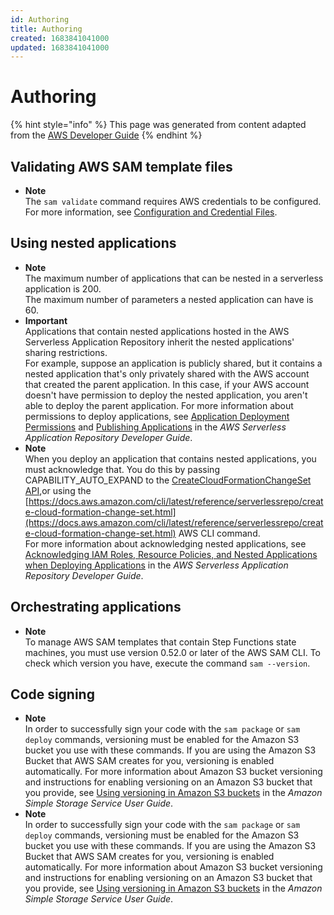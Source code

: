 ```yaml
---
id: Authoring
title: Authoring
created: 1683841041000
updated: 1683841041000
---
```

# Authoring

{% hint style="info" %}
This page was generated from content adapted from the [AWS Developer Guide](https://github.com/awsdocs/aws-sam-developer-guide.git)
{% endhint %}

## Validating AWS SAM template files

- **Note**  
The `sam validate` command requires AWS credentials to be configured\. For more information, see [Configuration and Credential Files](https://docs.aws.amazon.com/cli/latest/userguide/cli-config-files.html)\.


## Using nested applications

- **Note**  
The maximum number of applications that can be nested in a serverless application is 200\.  
The maximum number of parameters a nested application can have is 60\.
- **Important**  
Applications that contain nested applications hosted in the AWS Serverless Application Repository inherit the nested applications' sharing restrictions\.   
For example, suppose an application is publicly shared, but it contains a nested application that's only privately shared with the AWS account that created the parent application\. In this case, if your AWS account doesn't have permission to deploy the nested application, you aren't able to deploy the parent application\. For more information about permissions to deploy applications, see [Application Deployment Permissions](https://docs.aws.amazon.com/serverlessrepo/latest/devguide/serverless-app-consuming-applications.html#application-deployment-permissions) and [Publishing Applications](https://docs.aws.amazon.com/serverlessrepo/latest/devguide/serverless-app-publishing-applications.html) in the *AWS Serverless Application Repository Developer Guide*\.
- **Note**  
When you deploy an application that contains nested applications, you must acknowledge that\. You do this by passing CAPABILITY\_AUTO\_EXPAND to the [CreateCloudFormationChangeSet API](https://docs.aws.amazon.com/goto/WebAPI/serverlessrepo-2017-09-08/CreateCloudFormationChangeSet),or using the [https://docs.aws.amazon.com/cli/latest/reference/serverlessrepo/create-cloud-formation-change-set.html](https://docs.aws.amazon.com/cli/latest/reference/serverlessrepo/create-cloud-formation-change-set.html) AWS CLI command\.  
For more information about acknowledging nested applications, see [Acknowledging IAM Roles, Resource Policies, and Nested Applications when Deploying Applications](https://docs.aws.amazon.com/serverlessrepo/latest/devguide/acknowledging-application-capabilities.html) in the *AWS Serverless Application Repository Developer Guide*\.


## Orchestrating applications

- **Note**  
To manage AWS SAM templates that contain Step Functions state machines, you must use version 0\.52\.0 or later of the AWS SAM CLI\. To check which version you have, execute the command `sam --version`\.


## Code signing

- **Note**  
In order to successfully sign your code with the `sam package` or `sam deploy` commands, versioning must be enabled for the Amazon S3 bucket you use with these commands\. If you are using the Amazon S3 Bucket that AWS SAM creates for you, versioning is enabled automatically\. For more information about Amazon S3 bucket versioning and instructions for enabling versioning on an Amazon S3 bucket that you provide, see [Using versioning in Amazon S3 buckets](https://docs.aws.amazon.com/AmazonS3/latest/userguide/Versioning.html) in the *Amazon Simple Storage Service User Guide*\.
- **Note**  
In order to successfully sign your code with the `sam package` or `sam deploy` commands, versioning must be enabled for the Amazon S3 bucket you use with these commands\. If you are using the Amazon S3 Bucket that AWS SAM creates for you, versioning is enabled automatically\. For more information about Amazon S3 bucket versioning and instructions for enabling versioning on an Amazon S3 bucket that you provide, see [Using versioning in Amazon S3 buckets](https://docs.aws.amazon.com/AmazonS3/latest/userguide/Versioning.html) in the *Amazon Simple Storage Service User Guide*\.

